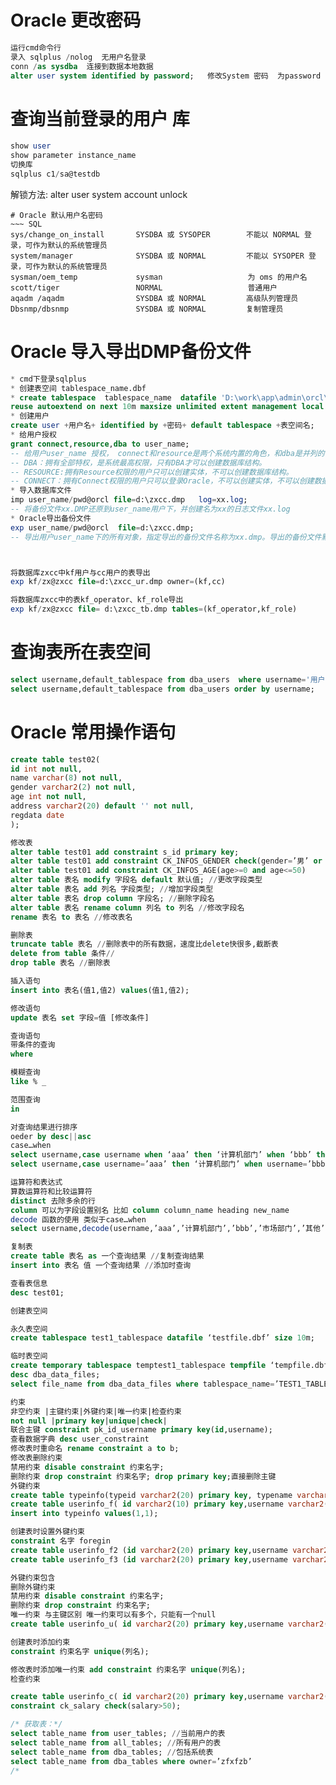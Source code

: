 # Oracle 更改密码
~~~ SQL
运行cmd命令行
录入 sqlplus /nolog  无用户名登录
conn /as sysdba  连接到数据本地数据
alter user system identified by password;   修改System 密码  为password 
~~~

# 查询当前登录的用户 库
~~~ SQL
show user
show parameter instance_name
切换库
sqlplus c1/sa@testdb
~~~

解锁方法:
alter user system account unlock
~~~
# Oracle 默认用户名密码
~~~ SQL
sys/change_on_install       SYSDBA 或 SYSOPER        不能以 NORMAL 登录，可作为默认的系统管理员
system/manager              SYSDBA 或 NORMAL         不能以 SYSOPER 登录，可作为默认的系统管理员
sysman/oem_temp             sysman                   为 oms 的用户名
scott/tiger                 NORMAL                   普通用户
aqadm /aqadm                SYSDBA 或 NORMAL         高级队列管理员
Dbsnmp/dbsnmp           	SYSDBA 或 NORMAL         复制管理员
~~~
# Oracle 导入导出DMP备份文件
~~~ SQL
* cmd下登录sqlplus
* 创建表空间 tablespace_name.dbf 
* create tablespace  tablespace_name  datafile 'D:\work\app\admin\orcl\dpdump\tablespace_name.dbf' size 500m
reuse autoextend on next 10m maxsize unlimited extent management local autoallocate permanent online; 指定表空间初始大小为500M，并且指定表空间满后每次增加的大小为10M。
* 创建用户
create user +用户名+ identified by +密码+ default tablespace +表空间名;     用户、密码指定表空间
* 给用户授权
grant connect,resource,dba to user_name; 
-- 给用户user_name 授权， connect和resource是两个系统内置的角色，和dba是并列的关系。
-- DBA：拥有全部特权，是系统最高权限，只有DBA才可以创建数据库结构。
-- RESOURCE:拥有Resource权限的用户只可以创建实体，不可以创建数据库结构。
-- CONNECT：拥有Connect权限的用户只可以登录Oracle，不可以创建实体，不可以创建数据库结构。
* 导入数据库文件
imp user_name/pwd@orcl file=d:\zxcc.dmp   log=xx.log;
-- 将备份文件xx.DMP还原到user_name用户下，并创建名为xx的日志文件xx.log
* Oracle导出备份文件
exp user_name/pwd@orcl  file=d:\zxcc.dmp;
-- 导出用户user_name下的所有对象，指定导出的备份文件名称为xx.dmp。导出的备份文件默认的存放位置为oracle安装目录下的dpdump文件夹中。



将数据库zxcc中kf用户与cc用户的表导出
exp kf/zx@zxcc file=d:\zxcc_ur.dmp owner=(kf,cc)

将数据库zxcc中的表kf_operator、kf_role导出
exp kf/zx@zxcc file= d:\zxcc_tb.dmp tables=(kf_operator,kf_role)


~~~
# 查询表所在表空间
~~~ SQL
select username,default_tablespace from dba_users  where username='用户名';
select username,default_tablespace from dba_users order by username;
~~~

# Oracle 常用操作语句
~~~ SQL
create table test02(
id int not null,
name varchar(8) not null,
gender varchar2(2) not null,
age int not null,
address varchar2(20) default '' not null,
regdata date
);

修改表
alter table test01 add constraint s_id primary key;
alter table test01 add constraint CK_INFOS_GENDER check(gender=’男’ or gender=’女’)
alter table test01 add constraint CK_INFOS_AGE(age>=0 and age<=50)
alter table 表名 modify 字段名 default 默认值; //更改字段类型
alter table 表名 add 列名 字段类型; //增加字段类型
alter table 表名 drop column 字段名; //删除字段名
alter table 表名 rename column 列名 to 列名 //修改字段名
rename 表名 to 表名 //修改表名

删除表
truncate table 表名 //删除表中的所有数据，速度比delete快很多,截断表
delete from table 条件//
drop table 表名 //删除表

插入语句
insert into 表名(值1,值2) values(值1,值2);

修改语句
update 表名 set 字段=值 [修改条件]

查询语句
带条件的查询
where

模糊查询
like % _

范围查询
in

对查询结果进行排序
oeder by desc||asc
case…when
select username,case username when ‘aaa’ then ‘计算机部门’ when ‘bbb’ then ‘市场部门’ else ‘其他部门’ end as 部门 from users;
select username,case username=’aaa’ then ‘计算机部门’ when username=’bbb’ then ‘市场部门’ else ‘其他部门’ as 部门 from users;

运算符和表达式
算数运算符和比较运算符
distinct 去除多余的行
column 可以为字段设置别名 比如 column column_name heading new_name
decode 函数的使用 类似于case…when
select username,decode(username,’aaa’,’计算机部门’,’bbb’,’市场部门’,’其他’) as 部门 from users;

复制表
create table 表名 as 一个查询结果 //复制查询结果
insert into 表名 值 一个查询结果 //添加时查询

查看表信息
desc test01;

创建表空间

永久表空间
create tablespace test1_tablespace datafile ‘testfile.dbf’ size 10m;

临时表空间
create temporary tablespace temptest1_tablespace tempfile ‘tempfile.dbf’ size 10m;
desc dba_data_files;
select file_name from dba_data_files where tablespace_name=’TEST1_TABLESPACE’;

约束
非空约束 |主键约束|外键约束|唯一约束|检查约束
not null |primary key|unique|check|
联合主键 constraint pk_id_username primary key(id,username);
查看数据字典 desc user_constraint
修改表时重命名 rename constraint a to b;
修改表删除约束
禁用约束 disable constraint 约束名字;
删除约束 drop constraint 约束名字; drop primary key;直接删除主键
外键约束
create table typeinfo(typeid varchar2(20) primary key, typename varchar2(20));
create table userinfo_f( id varchar2(10) primary key,username varchar2(20),typeid_new varchar2(10) references typeinfo(typeid));
insert into typeinfo values(1,1);

创建表时设置外键约束
constraint 名字 foregin
create table userinfo_f2 (id varchar2(20) primary key,username varchar2(20),typeid_new varchar2(10),constraint fk_typeid_new foreign key(typeid_new) references typeinfo(typeid));
create table userinfo_f3 (id varchar2(20) primary key,username varchar2(20),typeid_new varchar2(10),constraint fk_typeid_new1 foreign key(typeid_new) references typeinfo(typeid) on delete cascade);

外键约束包含
删除外键约束
禁用约束 disable constraint 约束名字;
删除约束 drop constraint 约束名字;
唯一约束 与主键区别 唯一约束可以有多个，只能有一个null
create table userinfo_u( id varchar2(20) primary key,username varchar2(20) unique,userpwd varchar2(20));

创建表时添加约束
constraint 约束名字 unique(列名);

修改表时添加唯一约束 add constraint 约束名字 unique(列名);
检查约束

create table userinfo_c( id varchar2(20) primary key,username varchar2(20), salary number(5,0) check(salary>50));
constraint ck_salary check(salary>50);

/* 获取表：*/
select table_name from user_tables; //当前用户的表
select table_name from all_tables; //所有用户的表
select table_name from dba_tables; //包括系统表
select table_name from dba_tables where owner=’zfxfzb’
/*
~~~